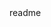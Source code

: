    <snippet>
    <content><![CDATA[
# ${1:Project Name}
    TODO: America's funnies home gifs
## Installation
    TODO: OSX
    * make sure to have the latest ruby 2.2.1 installed as well as rails
    * clone down this repo
    * cd into the project
    * run bundle install
    * gem install figaro
    * inside your application.yml file set the public gify API key to
      "gif_api_key"
## Usage
    TODO: Running the app
    * inside of the project run rails server
    * point your browser to localhost:3000
    * register as a user
## Contributing
    1. Fork it!
    2. Create your feature branch: `git checkout -b my-new-feature`
    3. Commit your changes: `git commit -am 'Add some feature'`
    4. Push to the branch: `git push origin my-new-feature`
    5. Submit a pull request :D
## Credits
    TODO: Brennan Holtzclaw
## License
    TODO: Write license
    ]]></content>
      <tabTrigger>readme</tabTrigger>
      </snippet>
